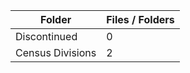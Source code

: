 | Folder           |   Files / Folders |
|------------------|-------------------|
| Discontinued     |                 0 |
| Census Divisions |                 2 |
